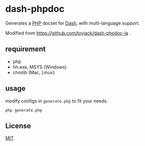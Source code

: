 # dash-phpdoc

Generates a [PHP](http://php.net/) docset for [Dash](http://kapeli.com/dash), with multi-language support. 

Modified from https://github.com/toyjack/dash-phpdoc-ja .

## requirement

- php
- hh.exe, MSYS (Windows)
- chmlib (Mac, Linux)

## usage

modify configs in `generate.php` to fit your needs.

```shell
php generate.php
```

## License

[MIT](/LICENSE)
